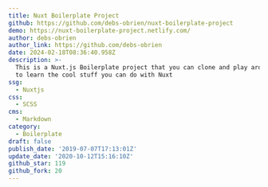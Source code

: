 ```yaml
---
title: Nuxt Boilerplate Project
github: https://github.com/debs-obrien/nuxt-boilerplate-project
demo: https://nuxt-boilerplate-project.netlify.com/
author: debs-obrien
author_link: https://github.com/debs-obrien
date: 2024-02-18T08:36:40.958Z
description: >-
  This is a Nuxt.js Boilerplate project that you can clone and play around with
  to learn the cool stuff you can do with Nuxt
ssg:
  - Nuxtjs
css:
  - SCSS
cms:
  - Markdown
category:
  - Boilerplate
draft: false
publish_date: '2019-07-07T17:13:01Z'
update_date: '2020-10-12T15:16:10Z'
github_star: 119
github_fork: 20
---
```

